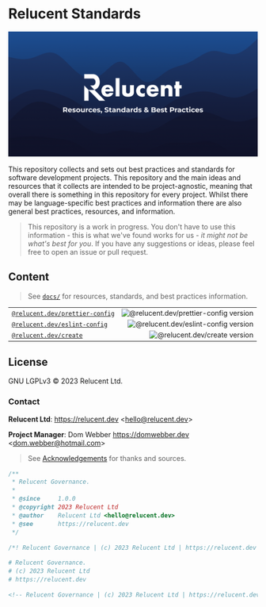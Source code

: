 # Relucent Standards

![Relucent Resources, Standards & Best Practices Cover Image](cover.png)

This repository collects and sets out best practices and standards for software
development projects. This repository and the main ideas and resources that it
collects are intended to be project-agnostic, meaning that overall there is
something in this repository for every project. Whilst there may be
language-specific best practices and information there are also general best
practices, resources, and information.

> This repository is a work in progress. You don't have to use this information
> \- this is what we've found works for us - _it might not be what's best for
> you_. If you have any suggestions or ideas, please feel free to open an issue
> or pull request.

## Content

> See [`docs/`](docs/) for resources, standards, and best practices information.

|                                     |                                            |
| :---------------------------------- | -----------------------------------------: |
| [`@relucent.dev/prettier-config`][] | ![@relucent.dev/prettier-config version][] |
| [`@relucent.dev/eslint-config`][]   |   ![@relucent.dev/eslint-config version][] |
| [`@relucent.dev/create`][]          |          ![@relucent.dev/create version][] |

[`@relucent.dev/prettier-config`]:
  https://npmjs.com/@relucent.dev/prettier-config
[@relucent.dev/prettier-config version]:
  https://img.shields.io/npm/v/%40relucent.dev/prettier-config
[`@relucent.dev/eslint-config`]: https://npmjs.com/@relucent.dev/eslint-config
[@relucent.dev/eslint-config version]:
  https://img.shields.io/npm/v/%40relucent.dev/eslint-config
[`@relucent.dev/create`]: https://npmjs.com/@relucent.dev/create
[@relucent.dev/create version]:
  https://img.shields.io/npm/v/%40relucent.dev/create

## License

GNU LGPLv3 &copy; 2023 Relucent Ltd.

### Contact

**Relucent Ltd**: <https://relucent.dev> <<hello@relucent.dev>>

**Project Manager**: Dom Webber <https://domwebber.dev>
<<dom.webber@hotmail.com>>

> See [Acknowledgements](ACKNOWLEDGEMENTS.md) for thanks and sources.

```js
/**
 * Relucent Governance.
 *
 * @since     1.0.0
 * @copyright 2023 Relucent Ltd
 * @author    Relucent Ltd <hello@relucent.dev>
 * @see       https://relucent.dev
 */
```

```css
/*! Relucent Governance | (c) 2023 Relucent Ltd | https://relucent.dev */
```

```bash
# Relucent Governance.
# (c) 2023 Relucent Ltd
# https://relucent.dev
```

```html
<!-- Relucent Governance | (c) 2023 Relucent Ltd | https://relucent.dev -->
```
